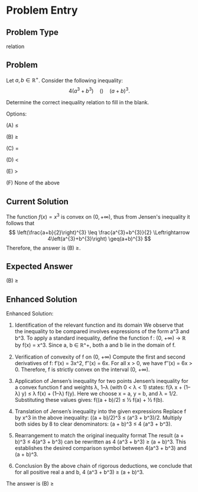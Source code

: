 # Problem Entry

## Problem Type
relation

## Problem
Let $a, b \in \mathbb{R}^{+}$. Consider the following inequality:
$$
4\left(a^{3}+b^{3}\right) \quad () \quad (a+b)^{3} .
$$

Determine the correct inequality relation to fill in the blank.

Options:

(A) $\leq$ 

(B) $\geq$

(C) $=$ 

(D) $<$

(E) $>$

(F) None of the above

## Current Solution
The function $f(x)=x^{3}$ is convex on $(0,+\infty)$, thus from Jensen's inequality it follows that
$$
\left(\frac{a+b}{2}\right)^{3} \leq \frac{a^{3}+b^{3}}{2} \Leftrightarrow 4\left(a^{3}+b^{3}\right) \geq(a+b)^{3}
$$ Therefore, the answer is (B) $\geq$.

## Expected Answer
(B) $\geq$

## Enhanced Solution
Enhanced Solution:

1. Identification of the relevant function and its domain
   We observe that the inequality to be compared involves expressions of the form a^3 and b^3.  To apply a standard inequality, define the function f : (0, +∞) → ℝ by
       f(x) = x^3.
   Since a, b ∈ ℝ^+, both a and b lie in the domain of f.

2. Verification of convexity of f on (0, +∞)
   Compute the first and second derivatives of f:
       f′(x) = 3x^2,
       f″(x) = 6x.
   For all x > 0, we have f″(x) = 6x > 0.  Therefore, f is strictly convex on the interval (0, +∞).

3. Application of Jensen’s inequality for two points
   Jensen’s inequality for a convex function f and weights λ, 1–λ (with 0 < λ < 1) states:
       f(λ x + (1–λ) y) ≤ λ f(x) + (1–λ) f(y).
   Here we choose x = a, y = b, and λ = 1/2.  Substituting these values gives:
       f((a + b)/2) ≤ ½ f(a) + ½ f(b).

4. Translation of Jensen’s inequality into the given expressions
   Replace f by x^3 in the above inequality:
       ((a + b)/2)^3 ≤ (a^3 + b^3)/2.
   Multiply both sides by 8 to clear denominators:
       (a + b)^3 ≤ 4 (a^3 + b^3).

5. Rearrangement to match the original inequality format
   The result (a + b)^3 ≤ 4(a^3 + b^3) can be rewritten as
       4 (a^3 + b^3) ≥ (a + b)^3.
   This establishes the desired comparison symbol between 4(a^3 + b^3) and (a + b)^3.

6. Conclusion
   By the above chain of rigorous deductions, we conclude that for all positive real a and b,
       4 (a^3 + b^3) ≥ (a + b)^3.

The answer is (B) ≥
